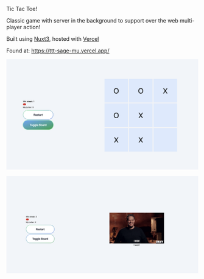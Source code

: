 Tic Tac Toe!

Classic game with server in the background to support over the web multi-player action!

Built using [Nuxt3](https://nuxt.com/), hosted with [Vercel](https://vercel.com)

Found at: https://ttt-sage-mu.vercel.app/

![Game view](assets/game.png)

![End Gif](assets/end-gif.png)
